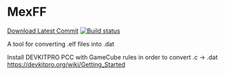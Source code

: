 # MexFF

[Download Latest Commit](https://github.com/akaneia/MexFF/releases) [![Build status](https://ci.appveyor.com/api/projects/status/ea0l0oxtbmyahcgx?svg=true)](https://ci.appveyor.com/project/Ploaj/mexff)

A tool for converting .elf files into .dat

Install DEVKITPRO PCC with GameCube rules in order to convert .c -> .dat
https://devkitpro.org/wiki/Getting_Started